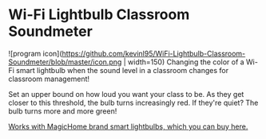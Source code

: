 # Wi-Fi Lightbulb Classroom Soundmeter
![program icon](https://github.com/kevinl95/WiFi-Lightbulb-Classroom-Soundmeter/blob/master/icon.png | width=150)
Changing the color of a Wi-Fi smart lightbulb when the sound level in a classroom changes for classroom management!

Set an upper bound on how loud you want your class to be. As they get closer to this threshold, the bulb turns increasingly red. If they're quiet? The bulb turns more and more green!

[Works with MagicHome brand smart lightbulbs, which you can buy here.](https://www.amazon.com/gp/product/B07SYX4T7M/ref=ppx_yo_dt_b_asin_title_o08_s00?ie=UTF8&psc=1)
